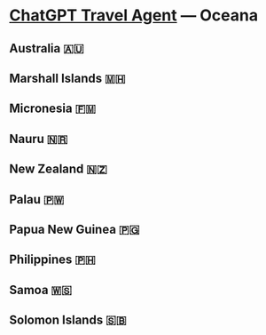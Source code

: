 # [ChatGPT Travel Agent](https://chat.openai.com/) — Oceana 
## Australia 🇦🇺 
## Marshall Islands 🇲🇭 
## Micronesia 🇫🇲 
## Nauru 🇳🇷 
## New Zealand 🇳🇿 
## Palau 🇵🇼 
## Papua New Guinea 🇵🇬 
## Philippines 🇵🇭 
## Samoa 🇼🇸 
## Solomon Islands 🇸🇧
